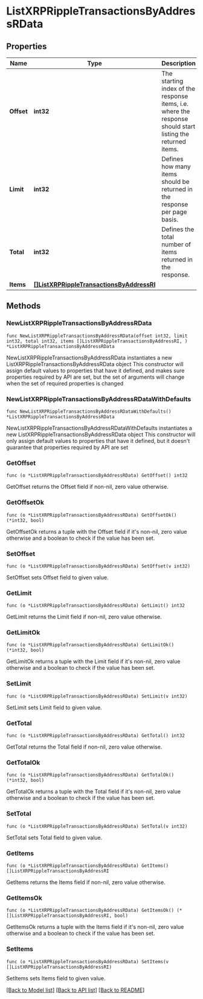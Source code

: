 # ListXRPRippleTransactionsByAddressRData

## Properties

Name | Type | Description | Notes
------------ | ------------- | ------------- | -------------
**Offset** | **int32** | The starting index of the response items, i.e. where the response should start listing the returned items. | 
**Limit** | **int32** | Defines how many items should be returned in the response per page basis. | 
**Total** | **int32** | Defines the total number of items returned in the response. | 
**Items** | [**[]ListXRPRippleTransactionsByAddressRI**](ListXRPRippleTransactionsByAddressRI.md) |  | 

## Methods

### NewListXRPRippleTransactionsByAddressRData

`func NewListXRPRippleTransactionsByAddressRData(offset int32, limit int32, total int32, items []ListXRPRippleTransactionsByAddressRI, ) *ListXRPRippleTransactionsByAddressRData`

NewListXRPRippleTransactionsByAddressRData instantiates a new ListXRPRippleTransactionsByAddressRData object
This constructor will assign default values to properties that have it defined,
and makes sure properties required by API are set, but the set of arguments
will change when the set of required properties is changed

### NewListXRPRippleTransactionsByAddressRDataWithDefaults

`func NewListXRPRippleTransactionsByAddressRDataWithDefaults() *ListXRPRippleTransactionsByAddressRData`

NewListXRPRippleTransactionsByAddressRDataWithDefaults instantiates a new ListXRPRippleTransactionsByAddressRData object
This constructor will only assign default values to properties that have it defined,
but it doesn't guarantee that properties required by API are set

### GetOffset

`func (o *ListXRPRippleTransactionsByAddressRData) GetOffset() int32`

GetOffset returns the Offset field if non-nil, zero value otherwise.

### GetOffsetOk

`func (o *ListXRPRippleTransactionsByAddressRData) GetOffsetOk() (*int32, bool)`

GetOffsetOk returns a tuple with the Offset field if it's non-nil, zero value otherwise
and a boolean to check if the value has been set.

### SetOffset

`func (o *ListXRPRippleTransactionsByAddressRData) SetOffset(v int32)`

SetOffset sets Offset field to given value.


### GetLimit

`func (o *ListXRPRippleTransactionsByAddressRData) GetLimit() int32`

GetLimit returns the Limit field if non-nil, zero value otherwise.

### GetLimitOk

`func (o *ListXRPRippleTransactionsByAddressRData) GetLimitOk() (*int32, bool)`

GetLimitOk returns a tuple with the Limit field if it's non-nil, zero value otherwise
and a boolean to check if the value has been set.

### SetLimit

`func (o *ListXRPRippleTransactionsByAddressRData) SetLimit(v int32)`

SetLimit sets Limit field to given value.


### GetTotal

`func (o *ListXRPRippleTransactionsByAddressRData) GetTotal() int32`

GetTotal returns the Total field if non-nil, zero value otherwise.

### GetTotalOk

`func (o *ListXRPRippleTransactionsByAddressRData) GetTotalOk() (*int32, bool)`

GetTotalOk returns a tuple with the Total field if it's non-nil, zero value otherwise
and a boolean to check if the value has been set.

### SetTotal

`func (o *ListXRPRippleTransactionsByAddressRData) SetTotal(v int32)`

SetTotal sets Total field to given value.


### GetItems

`func (o *ListXRPRippleTransactionsByAddressRData) GetItems() []ListXRPRippleTransactionsByAddressRI`

GetItems returns the Items field if non-nil, zero value otherwise.

### GetItemsOk

`func (o *ListXRPRippleTransactionsByAddressRData) GetItemsOk() (*[]ListXRPRippleTransactionsByAddressRI, bool)`

GetItemsOk returns a tuple with the Items field if it's non-nil, zero value otherwise
and a boolean to check if the value has been set.

### SetItems

`func (o *ListXRPRippleTransactionsByAddressRData) SetItems(v []ListXRPRippleTransactionsByAddressRI)`

SetItems sets Items field to given value.



[[Back to Model list]](../README.md#documentation-for-models) [[Back to API list]](../README.md#documentation-for-api-endpoints) [[Back to README]](../README.md)


